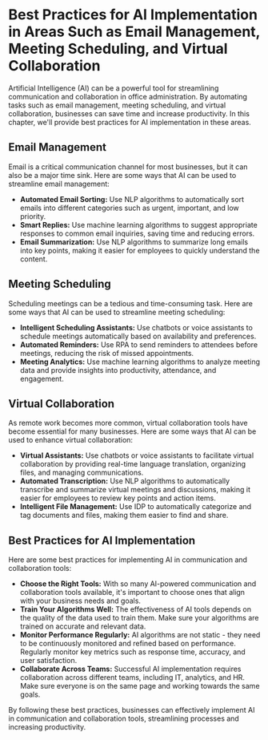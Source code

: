 Best Practices for AI Implementation in Areas Such as Email Management, Meeting Scheduling, and Virtual Collaboration
==========================================================================================================================================================================================

Artificial Intelligence (AI) can be a powerful tool for streamlining communication and collaboration in office administration. By automating tasks such as email management, meeting scheduling, and virtual collaboration, businesses can save time and increase productivity. In this chapter, we'll provide best practices for AI implementation in these areas.

Email Management
----------------

Email is a critical communication channel for most businesses, but it can also be a major time sink. Here are some ways that AI can be used to streamline email management:

* **Automated Email Sorting:** Use NLP algorithms to automatically sort emails into different categories such as urgent, important, and low priority.
* **Smart Replies:** Use machine learning algorithms to suggest appropriate responses to common email inquiries, saving time and reducing errors.
* **Email Summarization:** Use NLP algorithms to summarize long emails into key points, making it easier for employees to quickly understand the content.

Meeting Scheduling
------------------

Scheduling meetings can be a tedious and time-consuming task. Here are some ways that AI can be used to streamline meeting scheduling:

* **Intelligent Scheduling Assistants:** Use chatbots or voice assistants to schedule meetings automatically based on availability and preferences.
* **Automated Reminders:** Use RPA to send reminders to attendees before meetings, reducing the risk of missed appointments.
* **Meeting Analytics:** Use machine learning algorithms to analyze meeting data and provide insights into productivity, attendance, and engagement.

Virtual Collaboration
---------------------

As remote work becomes more common, virtual collaboration tools have become essential for many businesses. Here are some ways that AI can be used to enhance virtual collaboration:

* **Virtual Assistants:** Use chatbots or voice assistants to facilitate virtual collaboration by providing real-time language translation, organizing files, and managing communications.
* **Automated Transcription:** Use NLP algorithms to automatically transcribe and summarize virtual meetings and discussions, making it easier for employees to review key points and action items.
* **Intelligent File Management:** Use IDP to automatically categorize and tag documents and files, making them easier to find and share.

Best Practices for AI Implementation
------------------------------------

Here are some best practices for implementing AI in communication and collaboration tools:

* **Choose the Right Tools:** With so many AI-powered communication and collaboration tools available, it's important to choose ones that align with your business needs and goals.
* **Train Your Algorithms Well:** The effectiveness of AI tools depends on the quality of the data used to train them. Make sure your algorithms are trained on accurate and relevant data.
* **Monitor Performance Regularly:** AI algorithms are not static - they need to be continuously monitored and refined based on performance. Regularly monitor key metrics such as response time, accuracy, and user satisfaction.
* **Collaborate Across Teams:** Successful AI implementation requires collaboration across different teams, including IT, analytics, and HR. Make sure everyone is on the same page and working towards the same goals.

By following these best practices, businesses can effectively implement AI in communication and collaboration tools, streamlining processes and increasing productivity.
